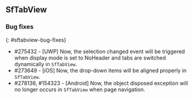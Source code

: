 ## SfTabView

### Bug fixes
{: #sftabview-bug-fixes}

* \#275432 - [UWP] Now, the selection changed event will be triggered when display mode is set to NoHeader and tabs are switched dynamically in `SfTabView`.
* \#273649 - [iOS] Now, the drop-down items will be aligned properly in `SfTabView`.
* \#278136, #154323 - [Android] Now, the object disposed exception will no longer occurs in `SfTabView` when page navigation.
